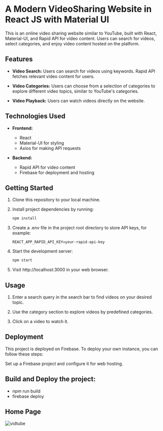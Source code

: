 # A Modern VideoSharing Website in React JS with Material UI

This is an online video sharing website similar to YouTube, built with React, Material-UI, and Rapid API for video content. Users can search for videos, select categories, and enjoy video content hosted on the platform.

## Features

- **Video Search:** Users can search for videos using keywords. Rapid API fetches relevant video content for users.

- **Video Categories:** Users can choose from a selection of categories to explore different video topics, similar to YouTube's categories.

- **Video Playback:** Users can watch videos directly on the website.

## Technologies Used

- **Frontend:**
  - React
  - Material-UI for styling
  - Axios for making API requests

- **Backend:**
  - Rapid API for video content
  - Firebase for deployment and hosting

## Getting Started

1. Clone this repository to your local machine.

2. Install project dependencies by running:

   ```bash
   npm install

3. Create a .env file in the project root directory to store API keys, for example:
   ```env
   REACT_APP_RAPID_API_KEY=your-rapid-api-key

4. Start the development server:
   ```bash
   npm start

5. Visit http://localhost:3000 in your web browser.


## Usage

1. Enter a search query in the search bar to find videos on your desired topic.

2. Use the category section to explore videos by predefined categories.

3. Click on a video to watch it.

## Deployment

This project is deployed on Firebase. To deploy your own instance, you can follow these steps:

Set up a Firebase project and configure it for web hosting.

## Build and Deploy the project:
- npm run build
- firebase deploy

## Home Page
![vidtube](https://github.com/ankit-akash/video-sharing-website/assets/75488501/b141439f-b921-4ece-a774-a359454cf4ee)

